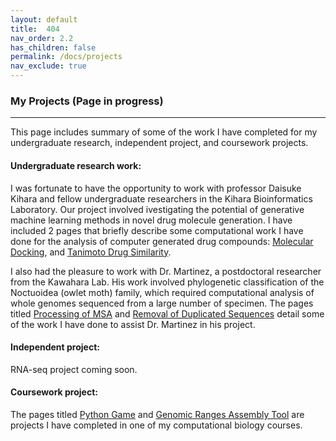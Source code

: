 ```yaml
---
layout: default
title:  404
nav_order: 2.2
has_children: false
permalink: /docs/projects
nav_exclude: true
---
```

### My Projects (Page in progress)
---------------------------------------------------------------
This page includes summary of some of the work I have completed for my undergraduate research, independent project, and coursework projects.   

#### Undergraduate research work:  
I was fortunate to have the opportunity to work with professor Daisuke Kihara and fellow undergraduate researchers in the Kihara Bioinformatics Laboratory. Our project involved ivestigating the potential of generative machine learning methods in novel drug molecule generation. I have included 2 pages that briefly describe some computational work I have done for the analysis of computer generated drug compounds: [Molecular Docking](https://nhwivo.github.io/docs/my-projects/docking_ligands.html), and [Tanimoto Drug Similarity](https://nhwivo.github.io/docs/my-projects/tanimoto_calc.html).   

I also had the pleasure to work with Dr. Martinez, a postdoctoral researcher from the Kawahara Lab. His work involved phylogenetic classification of the Noctuoidea (owlet moth) family, which required computational analysis of whole genomes sequenced from a large number of specimen. The pages titled [Processing of MSA](https://nhwivo.github.io/docs/my-projects/process_MSA.html) and [Removal of Duplicated Sequences](https://nhwivo.github.io/docs/my-projects/remove_duplicates.html) detail some of the work I have done to assist Dr. Martinez in his project. 

#### Independent project: 
RNA-seq project coming soon. 

#### Coursework project: 
The pages titled [Python Game](https://nhwivo.github.io/docs/my-projects/biol595proj.html) and [Genomic Ranges Assembly Tool](https://nhwivo.github.io/docs/my-projects/genomic%20ranges%20assembly.html) are projects I have completed in one of my computational biology courses. 
